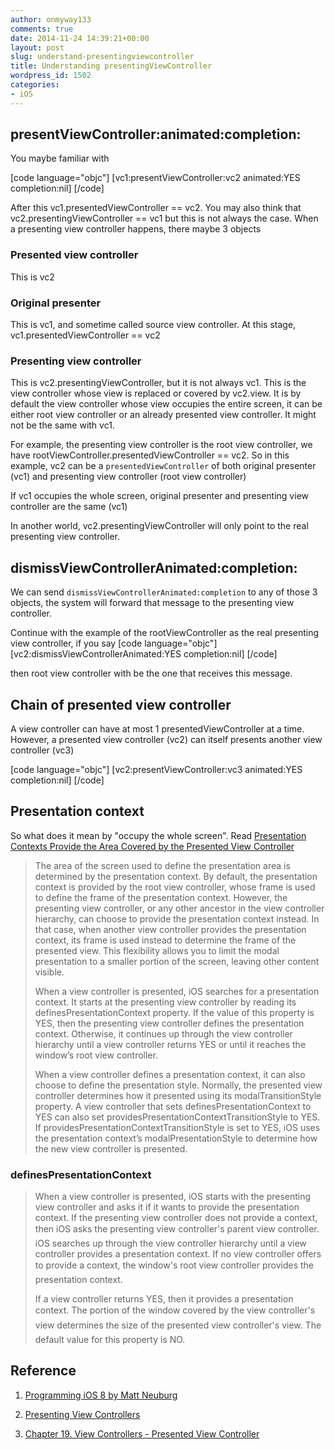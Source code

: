 ```yaml
---
author: onmyway133
comments: true
date: 2014-11-24 14:39:21+00:00
layout: post
slug: understand-presentingviewcontroller
title: Understanding presentingViewController
wordpress_id: 1502
categories:
- iOS
---
```


## presentViewController:animated:completion:



You maybe familiar with

[code language="objc"]
[vc1:presentViewController:vc2 animated:YES completion:nil]
[/code]

After this vc1.presentedViewController == vc2. You may also think that vc2.presentingViewController == vc1 but this is not always the case.
When a presenting view controller happens, there maybe 3 objects



### Presented view controller



This is vc2



### Original presenter



This is vc1, and sometime called source view controller. At this stage, vc1.presentedViewController == vc2



### Presenting view controller



This is vc2.presentingViewController, but it is not always vc1. This is the view controller whose view is replaced or covered by vc2.view. It is by default the view controller whose view occupies the entire screen, it can be either root view controller or an already presented view controller. It might not be the same with vc1.

For example, the presenting view controller is the root view controller, we have rootViewController.presentedViewController == vc2. So in this example, vc2 can be a `presentedViewController` of both original presenter (vc1) and presenting view controller (root view controller)

If vc1 occupies the whole screen, original presenter and presenting view controller are the same (vc1)

In another world, vc2.presentingViewController will only point to the real presenting view controller.



## dismissViewControllerAnimated:completion:



We can send `dismissViewControllerAnimated:completion` to any of those 3 objects, the system will forward that message to the presenting view controller.

Continue with the example of the rootViewController as the real presenting view controller, if you say
[code language="objc"]
[vc2:dismissViewControllerAnimated:YES completion:nil]
[/code]

then root view controller with be the one that receives this message.



## Chain of presented view controller



A view controller can have at most 1 presentedViewController at a time. However, a presented view controller (vc2) can itself presents another view controller (vc3)

[code language="objc"]
[vc2:presentViewController:vc3 animated:YES completion:nil]
[/code]



## Presentation context



So what does it mean by "occupy the whole screen". Read [Presentation Contexts Provide the Area Covered by the Presented View Controller](https://developer.apple.com/library/ios/featuredarticles/ViewControllerPGforiPhoneOS/ModalViewControllers/ModalViewControllers.html)



<blockquote>
  The area of the screen used to define the presentation area is determined by the presentation context. By default, the presentation context is provided by the root view controller, whose frame is used to define the frame of the presentation context. However, the presenting view controller, or any other ancestor in the view controller hierarchy, can choose to provide the presentation context instead. In that case, when another view controller provides the presentation context, its frame is used instead to determine the frame of the presented view. This flexibility allows you to limit the modal presentation to a smaller portion of the screen, leaving other content visible.
  
  When a view controller is presented, iOS searches for a presentation context. It starts at the presenting view controller by reading its definesPresentationContext property. If the value of this property is YES, then the presenting view controller defines the presentation context. Otherwise, it continues up through the view controller hierarchy until a view controller returns YES or until it reaches the window’s root view controller.
  
  When a view controller defines a presentation context, it can also choose to define the presentation style. Normally, the presented view controller determines how it presented using its modalTransitionStyle property. A view controller that sets definesPresentationContext to YES can also set providesPresentationContextTransitionStyle to YES. If providesPresentationContextTransitionStyle is set to YES, iOS uses the presentation context’s modalPresentationStyle to determine how the new view controller is presented.
</blockquote>





### definesPresentationContext





<blockquote>
  When a view controller is presented, iOS starts with the presenting view controller and asks it if it wants to provide the presentation context. If the presenting view controller does not provide a context, then iOS asks the presenting view controller's parent view controller. iOS searches up through the view controller hierarchy until a view controller provides a presentation context. If no view controller offers to provide a context, the window's root view controller provides the presentation context.
  
  If a view controller returns YES, then it provides a presentation context. The portion of the window covered by the view controller's view determines the size of the presented view controller's view. The default value for this property is NO.
</blockquote>





## Reference







  1. [Programming iOS 8 by Matt Neuburg](http://shop.oreilly.com/product/0636920034261.do)


  2. [Presenting View Controllers](http://useyourloaf.com/blog/2012/10/08/presenting-view-controllers.html)


  3. [Chapter 19. View Controllers - Presented View Controller](http://www.apeth.com/iOSBook/ch19.html#_presented_view_controller)



